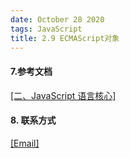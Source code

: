 ```yaml
---
date: October 28 2020
tags: JavaScript
title: 2.9 ECMAScript对象
---
```




#### 7.参考文档

[[二、JavaScript 语言核心]](https://web-dolphin.github.io/2020/10/28/JavaScript/Tutorial/%E4%BA%8C%E3%80%81JavaScript%20%E8%AF%AD%E8%A8%80%E6%A0%B8%E5%BF%83/)
#### 8. 联系方式

[[Email]](yuanmin8888@outlook.com)
